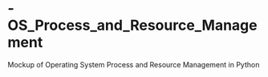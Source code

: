 # -OS_Process_and_Resource_Management
Mockup of Operating System Process and Resource Management in Python
